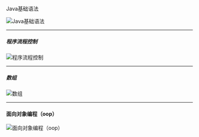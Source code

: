 Java基础语法

![Java基础语法](https://raw.githubusercontent.com/xiaopya/typora/master/Typora202401032241425.png)

----

##### 程序流程控制

![程序流程控制](https://raw.githubusercontent.com/xiaopya/typora/master/Typora202401032244855.png)

----

##### 数组

![数组](https://raw.githubusercontent.com/xiaopya/typora/master/Typora202401032244085.png)

----

#### 面向对象编程（oop）

![面向对象编程（oop）](https://raw.githubusercontent.com/xiaopya/typora/master/Typora202401071915832.png)
